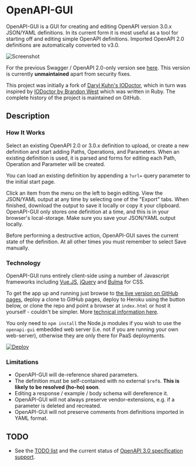 OpenAPI-GUI
===========

OpenAPI-GUI is a GUI for creating and editing OpenAPI version 3.0.x JSON/YAML definitions. In its current form it is most useful as a tool for starting off and editing simple OpenAPI definitions. Imported OpenAPI 2.0 definitions are automatically converted to v3.0.

![Screenshot](https://github.com/Mermade/openapi-gui/blob/bulma/img/screenshot.png?raw=true)

For the previous Swagger / OpenAPI 2.0-only version see [here](https://mikeralphson.github.io/openapi-gui). This version is currently **unmaintained** apart from security fixes.

This project was initially a fork of [Daryl Kuhn's IODoctor](https://github.com/darrylkuhn/iodoctor/tree/angular-port), which in turn was inspired by [IODoctor by Brandon West](https://github.com/brandonmwest/iodoctor) which was written in Ruby. The complete history of the project is maintained on GitHub.

Description
-----------
### How It Works

Select an existing OpenAPI 2.0 or 3.0.x definition to upload, or create a new definition and start adding Paths, Operations, and Parameters. When an existing definition is used, it is parsed and forms for editing each Path, Operation and Parameter will be created.

You can load an existing definition by appending a `?url=` query parameter to the initial start page.

Click an item from the menu on the left to begin editing. View the JSON/YAML output at any time by selecting one of the "Export" tabs. When finished, download the output to save it locally or copy it your clipboard. OpenAPI-GUI only stores one definition at a time, and this is in your browser's local-storage. Make sure you save your JSON/YAML output locally.

Before performing a destructive action, OpenAPI-GUI saves the current state of the definition. At all other times you must remember to select Save manually.

### Technology

OpenAPI-GUI runs entirely client-side using a number of Javascript frameworks including [Vue.JS](https://vuejs.org/), [jQuery](https://jquery.com/) and [Bulma](http://bulma.io/) for CSS.

To get the app up and running just browse to [the live version on GitHub pages](https://mermade.github.io/openapi-gui), deploy a clone to GitHub pages, deploy to Heroku using the button below, or clone the repo and point a browser at `index.html` or host it yourself - couldn't be simpler. More [technical information here](docs/technical.md).

You only need to `npm install` the Node.js modules if you wish to use the `openapi-gui` embedded web server (i.e. not if you are running your own web-server), otherwise they are only there for PaaS deployments.

[![Deploy](https://www.herokucdn.com/deploy/button.svg)](https://heroku.com/deploy)

### Limitations

* OpenAPI-GUI will de-reference shared parameters.
* The definition must be self-contained with no external `$ref`s. **This is likely to be resolved (ho-ho) soon**.
* Editing a response / example / body schema will dereference it.
* OpenAPI-GUI will not always preserve vendor-extensions, e.g. if a parameter is deleted and recreated.
* OpenAPI-GUI will not preserve comments from definitions imported in YAML format.

TODO
----

* See the [TODO list](/docs/TODO.md) and the current status of [OpenAPI 3.0 specification support](docs/openapi3-support.md).

